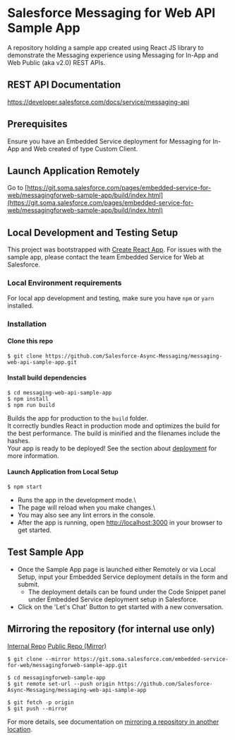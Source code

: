 # Salesforce Messaging for Web API Sample App

A repository holding a sample app created using React JS library to demonstrate the Messaging experience using Messaging for In-App and Web Public (aka v2.0) REST APIs.

## REST API Documentation
https://developer.salesforce.com/docs/service/messaging-api

## Prerequisites
Ensure you have an Embedded Service deployment for Messaging for In-App and Web created of type Custom Client.

## Launch Application Remotely
Go to [https://git.soma.salesforce.com/pages/embedded-service-for-web/messagingforweb-sample-app/build/index.html](https://git.soma.salesforce.com/pages/embedded-service-for-web/messagingforweb-sample-app/build/index.html)

## Local Development and Testing Setup
This project was bootstrapped with [Create React App](https://github.com/facebook/create-react-app).
For issues with the sample app, please contact the team Embedded Service for Web at Salesforce.

### Local Environment requirements
For local app development and testing, make sure you have `npm` or `yarn` installed.

### Installation
#### Clone this repo
```
$ git clone https://github.com/Salesforce-Async-Messaging/messaging-web-api-sample-app.git
```

#### Install build dependencies
```
$ cd messaging-web-api-sample-app
$ npm install
$ npm run build
```
Builds the app for production to the `build` folder.\
It correctly bundles React in production mode and optimizes the build for the best performance.
The build is minified and the filenames include the hashes.\
Your app is ready to be deployed!
See the section about [deployment](https://facebook.github.io/create-react-app/docs/deployment) for more information.

#### Launch Application from Local Setup
```
$ npm start
```
- Runs the app in the development mode.\
- The page will reload when you make changes.\
- You may also see any lint errors in the console.
- After the app is running, open [http://localhost:3000](http://localhost:3000) in your browser to get started.

## Test Sample App
- Once the Sample App page is launched either Remotely or via Local Setup, input your Embedded Service deployment details in the form and submit.
  - The deployment details can be found under the Code Snippet panel under Embedded Service deployment setup in Salesforce.
- Click on the 'Let's Chat' Button to get started with a new conversation.

## Mirroring the repository (for internal use only)
[Internal Repo](https://git.soma.salesforce.com/embedded-service-for-web/messagingforweb-sample-app)
[Public Repo (Mirror)](https://github.com/Salesforce-Async-Messaging/messaging-web-api-sample-app)
```
$ git clone --mirror https://git.soma.salesforce.com/embedded-service-for-web/messagingforweb-sample-app.git

$ cd messagingforweb-sample-app
$ git remote set-url --push origin https://github.com/Salesforce-Async-Messaging/messaging-web-api-sample-app

$ git fetch -p origin
$ git push --mirror
```
For more details, see documentation on [mirroring a repository in another location](https://docs.github.com/en/repositories/creating-and-managing-repositories/duplicating-a-repository#mirroring-a-repository-in-another-location).